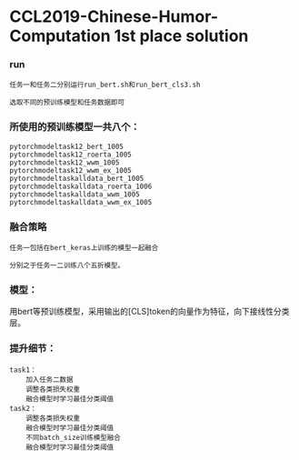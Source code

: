 # CCL2019-Chinese-Humor-Computation 1st place solution 
### run
	任务一和任务二分别运行run_bert.sh和run_bert_cls3.sh 

	选取不同的预训练模型和任务数据即可
### 所使用的预训练模型一共八个： 
	pytorchmodeltask12_bert_1005 
	pytorchmodeltask12_roerta_1005 
	pytorchmodeltask12_wwm_1005 
	pytorchmodeltask12_wwm_ex_1005 
	pytorchmodeltaskalldata_bert_1005 
	pytorchmodeltaskalldata_roerta_1006 
	pytorchmodeltaskalldata_wwm_1005 
	pytorchmodeltaskalldata_wwm_ex_1005 
### 融合策略
	任务一包括在bert_keras上训练的模型一起融合 

	分别之于任务一二训练八个五折模型。 
### 模型： 
用bert等预训练模型，采用输出的[CLS]token的向量作为特征，向下接线性分类层。 

### 提升细节：
	task1：
		加入任务二数据 
		调整各类损失权重 
		融合模型时学习最佳分类阈值 
	task2：
		调整各类损失权重 
		融合模型时学习最佳分类阈值 
		不同batch_size训练模型融合 
		融合模型时学习最佳分类阈值 

